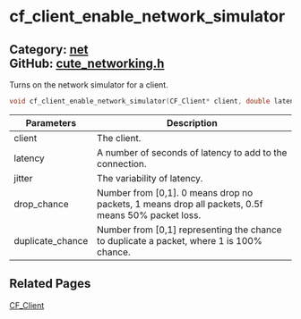 [](../header.md ':include')

# cf_client_enable_network_simulator

Category: [net](https://github.com/RandyGaul/cute_framework/blob/master/docs/api_reference?id=net)  
GitHub: [cute_networking.h](https://github.com/RandyGaul/cute_framework/blob/master/include/cute_networking.h)  
---

Turns on the network simulator for a client.

```cpp
void cf_client_enable_network_simulator(CF_Client* client, double latency, double jitter, double drop_chance, double duplicate_chance);
```

Parameters | Description
--- | ---
client | The client.
latency | A number of seconds of latency to add to the connection.
jitter | The variability of latency.
drop_chance | Number from [0,1]. 0 means drop no packets, 1 means drop all packets, 0.5f means 50% packet loss.
duplicate_chance | Number from [0,1] representing the chance to duplicate a packet, where 1 is 100% chance.

## Related Pages

[CF_Client](https://github.com/RandyGaul/cute_framework/blob/master/docs/net/cf_client.md)  
